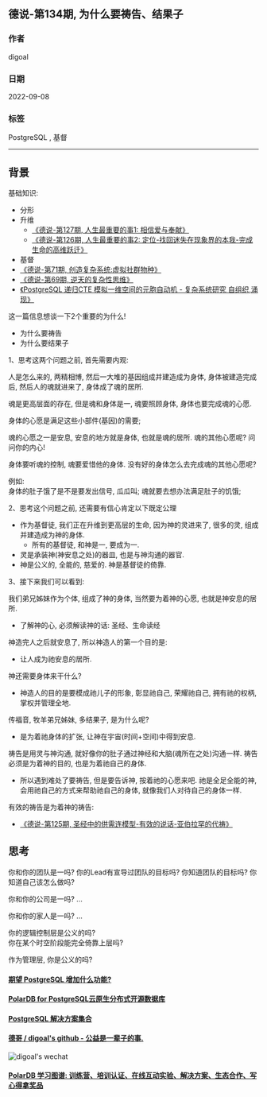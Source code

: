 ## 德说-第134期, 为什么要祷告、结果子       
                            
### 作者                            
digoal                            
                            
### 日期                            
2022-09-08                            
                            
### 标签                            
PostgreSQL , 基督               
                
----                            
                            
## 背景     
    
基础知识:     
- 分形    
- 升维    
    - [《德说-第127期, 人生最重要的事1: 相信爱与奉献》](../202208/20220822_01.md)      
    - [《德说-第126期, 人生最重要的事2: 定位-找回迷失在现象界的本我-完成生命的高维跃迁》](../202208/20220819_03.md)      
- 基督    
- [《德说-第71期, 创造复杂系统:虚拟社群物种》](../202112/20211203_03.md)  
- [《德说-第69期, 逆天的复杂性思维》](../202112/20211202_05.md)  
- [《PostgreSQL 递归CTE 模拟一维空间的元胞自动机 - 复杂系统研究 自组织,涌现》](../202112/20211202_04.md)  
    
这一篇信息想谈一下2个重要的为什么!    
- 为什么要祷告    
- 为什么要结果子    
    
1、思考这两个问题之前, 首先需要内观:    
    
人是怎么来的, 两精相博, 然后一大堆的基因组成并建造成为身体, 身体被建造完成后, 然后人的魂就进来了, 身体成了魂的居所.     
    
魂是更高层面的存在, 但是魂和身体是一, 魂要照顾身体, 身体也要完成魂的心愿.     
    
身体的心愿是满足这些小部件(基因)的需要;     
    
魂的心愿之一是安息, 安息的地方就是身体, 也就是魂的居所. 魂的其他心愿呢? 问问你的内心!      
    
身体要听魂的控制, 魂要爱惜他的身体. 没有好的身体怎么去完成魂的其他心愿呢?      
    
例如:     
身体的肚子饿了是不是要发出信号, 瓜瓜叫; 魂就要去想办法满足肚子的饥饿;     
    
2、思考这个问题之前, 还需要有信心肯定以下既定公理    
    
- 作为基督徒, 我们正在升维到更高层的生命, 因为神的灵进来了, 很多的灵, 组成并建造成为神的身体.    
    - 所有的基督徒, 和神是一, 要成为一.      
- 灵是承装神(神安息之处)的器皿, 也是与神沟通的器官.     
- 神是公义的, 全能的, 慈爱的. 神是基督徒的倚靠.    
    
3、接下来我们可以看到:    
    
我们弟兄姊妹作为个体, 组成了神的身体, 当然要为着神的心愿, 也就是神安息的居所.      
- 了解神的心, 必须解读神的话: 圣经、生命读经
    
神造完人之后就安息了, 所以神造人的第一个目的是:     
- 让人成为祂安息的居所.     
    
神还需要身体来干什么?     
- 神造人的目的是要模成祂儿子的形象, 彰显祂自己, 荣耀祂自己, 拥有祂的权柄, 掌权并管理全地.     
    
传福音, 牧羊弟兄姊妹, 多结果子, 是为什么呢?     
- 是为着祂身体的扩张, 让神在宇宙(时间+空间)中得到安息.     
    
祷告是用灵与神沟通, 就好像你的肚子通过神经和大脑(魂所在之处)沟通一样. 祷告必须是为着神的目的, 也是为着祂自己的身体.     
- 所以遇到难处了要祷告, 但是要告诉神, 按着祂的心愿来吧. 祂是全足全能的神, 会用祂自己的方式来帮助祂自己的身体, 就像我们人对待自己的身体一样.       
    
有效的祷告是为着神的祷告:     
- [《德说-第125期, 圣经中的供需连模型-有效的说话-亚伯拉罕的代祷》](../202208/20220819_02.md)      
    
## 思考  
你和你的团队是一吗? 你的Lead有宣导过团队的目标吗? 你知道团队的目标吗? 你知道自己该怎么做吗?   
  
你和你的公司是一吗? ...   
  
你和你的家人是一吗? ...   
  
你的逻辑控制层是公义的吗?   
你在某个时空阶段能完全倚靠上层吗?   
  
作为管理层, 你是公义的吗?  
      
  
#### [期望 PostgreSQL 增加什么功能?](https://github.com/digoal/blog/issues/76 "269ac3d1c492e938c0191101c7238216")
  
  
#### [PolarDB for PostgreSQL云原生分布式开源数据库](https://github.com/ApsaraDB/PolarDB-for-PostgreSQL "57258f76c37864c6e6d23383d05714ea")
  
  
#### [PostgreSQL 解决方案集合](https://yq.aliyun.com/topic/118 "40cff096e9ed7122c512b35d8561d9c8")
  
  
#### [德哥 / digoal's github - 公益是一辈子的事.](https://github.com/digoal/blog/blob/master/README.md "22709685feb7cab07d30f30387f0a9ae")
  
  
![digoal's wechat](../pic/digoal_weixin.jpg "f7ad92eeba24523fd47a6e1a0e691b59")
  
  
#### [PolarDB 学习图谱: 训练营、培训认证、在线互动实验、解决方案、生态合作、写心得拿奖品](https://www.aliyun.com/database/openpolardb/activity "8642f60e04ed0c814bf9cb9677976bd4")
  
